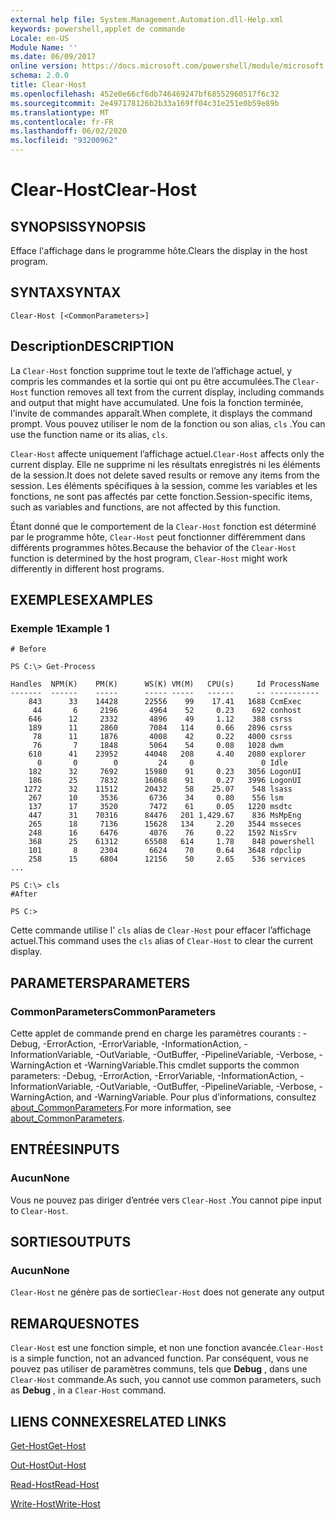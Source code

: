 ```yaml
---
external help file: System.Management.Automation.dll-Help.xml
keywords: powershell,applet de commande
Locale: en-US
Module Name: ''
ms.date: 06/09/2017
online version: https://docs.microsoft.com/powershell/module/microsoft.powershell.core/clear-host?view=powershell-7.1&WT.mc_id=ps-gethelp
schema: 2.0.0
title: Clear-Host
ms.openlocfilehash: 452e0e66cf6db746469247bf68552960517f6c32
ms.sourcegitcommit: 2e497178126b2b33a169ff04c31e251e0b59e89b
ms.translationtype: MT
ms.contentlocale: fr-FR
ms.lasthandoff: 06/02/2020
ms.locfileid: "93200962"
---
```

# <span data-ttu-id="f967f-103">Clear-Host</span><span class="sxs-lookup"><span data-stu-id="f967f-103">Clear-Host</span></span>

## <span data-ttu-id="f967f-104">SYNOPSIS</span><span class="sxs-lookup"><span data-stu-id="f967f-104">SYNOPSIS</span></span>

<span data-ttu-id="f967f-105">Efface l'affichage dans le programme hôte.</span><span class="sxs-lookup"><span data-stu-id="f967f-105">Clears the display in the host program.</span></span>

## <span data-ttu-id="f967f-106">SYNTAX</span><span class="sxs-lookup"><span data-stu-id="f967f-106">SYNTAX</span></span>

```
Clear-Host [<CommonParameters>]
```

## <span data-ttu-id="f967f-107">Description</span><span class="sxs-lookup"><span data-stu-id="f967f-107">DESCRIPTION</span></span>

<span data-ttu-id="f967f-108">La `Clear-Host` fonction supprime tout le texte de l’affichage actuel, y compris les commandes et la sortie qui ont pu être accumulées.</span><span class="sxs-lookup"><span data-stu-id="f967f-108">The `Clear-Host` function removes all text from the current display, including commands and output that might have accumulated.</span></span> <span data-ttu-id="f967f-109">Une fois la fonction terminée, l'invite de commandes apparaît.</span><span class="sxs-lookup"><span data-stu-id="f967f-109">When complete, it displays the command prompt.</span></span> <span data-ttu-id="f967f-110">Vous pouvez utiliser le nom de la fonction ou son alias, `cls` .</span><span class="sxs-lookup"><span data-stu-id="f967f-110">You can use the function name or its alias, `cls`.</span></span>

<span data-ttu-id="f967f-111">`Clear-Host` affecte uniquement l’affichage actuel.</span><span class="sxs-lookup"><span data-stu-id="f967f-111">`Clear-Host` affects only the current display.</span></span> <span data-ttu-id="f967f-112">Elle ne supprime ni les résultats enregistrés ni les éléments de la session.</span><span class="sxs-lookup"><span data-stu-id="f967f-112">It does not delete saved results or remove any items from the session.</span></span> <span data-ttu-id="f967f-113">Les éléments spécifiques à la session, comme les variables et les fonctions, ne sont pas affectés par cette fonction.</span><span class="sxs-lookup"><span data-stu-id="f967f-113">Session-specific items, such as variables and functions, are not affected by this function.</span></span>

<span data-ttu-id="f967f-114">Étant donné que le comportement de la `Clear-Host` fonction est déterminé par le programme hôte, `Clear-Host` peut fonctionner différemment dans différents programmes hôtes.</span><span class="sxs-lookup"><span data-stu-id="f967f-114">Because the behavior of the `Clear-Host` function is determined by the host program, `Clear-Host` might work differently in different host programs.</span></span>

## <span data-ttu-id="f967f-115">EXEMPLES</span><span class="sxs-lookup"><span data-stu-id="f967f-115">EXAMPLES</span></span>

### <span data-ttu-id="f967f-116">Exemple 1</span><span class="sxs-lookup"><span data-stu-id="f967f-116">Example 1</span></span>

```
# Before

PS C:\> Get-Process

Handles  NPM(K)    PM(K)      WS(K) VM(M)   CPU(s)     Id ProcessName
-------  ------    -----      ----- -----   ------     -- -----------
    843      33    14428      22556    99    17.41   1688 CcmExec
     44       6     2196       4964    52     0.23    692 conhost
    646      12     2332       4896    49     1.12    388 csrss
    189      11     2860       7084   114     0.66   2896 csrss
     78      11     1876       4008    42     0.22   4000 csrss
     76       7     1848       5064    54     0.08   1028 dwm
    610      41    23952      44048   208     4.40   2080 explorer
      0       0        0         24     0               0 Idle
    182      32     7692      15980    91     0.23   3056 LogonUI
    186      25     7832      16068    91     0.27   3996 LogonUI
   1272      32    11512      20432    58    25.07    548 lsass
    267      10     3536       6736    34     0.80    556 lsm
    137      17     3520       7472    61     0.05   1220 msdtc
    447      31    70316      84476   201 1,429.67    836 MsMpEng
    265      18     7136      15628   134     2.20   3544 msseces
    248      16     6476       4076    76     0.22   1592 NisSrv
    368      25    61312      65508   614     1.78    848 powershell
    101       8     2304       6624    70     0.64   3648 rdpclip
    258      15     6804      12156    50     2.65    536 services
...

PS C:\> cls
#After

PS C:>
```

<span data-ttu-id="f967f-117">Cette commande utilise l' `cls` alias de `Clear-Host` pour effacer l’affichage actuel.</span><span class="sxs-lookup"><span data-stu-id="f967f-117">This command uses the `cls` alias of `Clear-Host` to clear the current display.</span></span>

## <span data-ttu-id="f967f-118">PARAMETERS</span><span class="sxs-lookup"><span data-stu-id="f967f-118">PARAMETERS</span></span>

### <span data-ttu-id="f967f-119">CommonParameters</span><span class="sxs-lookup"><span data-stu-id="f967f-119">CommonParameters</span></span>
<span data-ttu-id="f967f-120">Cette applet de commande prend en charge les paramètres courants : -Debug, -ErrorAction, -ErrorVariable, -InformationAction, -InformationVariable, -OutVariable, -OutBuffer, -PipelineVariable, -Verbose, -WarningAction et -WarningVariable.</span><span class="sxs-lookup"><span data-stu-id="f967f-120">This cmdlet supports the common parameters: -Debug, -ErrorAction, -ErrorVariable, -InformationAction, -InformationVariable, -OutVariable, -OutBuffer, -PipelineVariable, -Verbose, -WarningAction, and -WarningVariable.</span></span> <span data-ttu-id="f967f-121">Pour plus d’informations, consultez [about_CommonParameters](https://go.microsoft.com/fwlink/?LinkID=113216).</span><span class="sxs-lookup"><span data-stu-id="f967f-121">For more information, see [about_CommonParameters](https://go.microsoft.com/fwlink/?LinkID=113216).</span></span>

## <span data-ttu-id="f967f-122">ENTRÉES</span><span class="sxs-lookup"><span data-stu-id="f967f-122">INPUTS</span></span>

### <span data-ttu-id="f967f-123">Aucun</span><span class="sxs-lookup"><span data-stu-id="f967f-123">None</span></span>

<span data-ttu-id="f967f-124">Vous ne pouvez pas diriger d’entrée vers `Clear-Host` .</span><span class="sxs-lookup"><span data-stu-id="f967f-124">You cannot pipe input to `Clear-Host`.</span></span>

## <span data-ttu-id="f967f-125">SORTIES</span><span class="sxs-lookup"><span data-stu-id="f967f-125">OUTPUTS</span></span>

### <span data-ttu-id="f967f-126">Aucun</span><span class="sxs-lookup"><span data-stu-id="f967f-126">None</span></span>

<span data-ttu-id="f967f-127">`Clear-Host` ne génère pas de sortie</span><span class="sxs-lookup"><span data-stu-id="f967f-127">`Clear-Host` does not generate any output</span></span>

## <span data-ttu-id="f967f-128">REMARQUES</span><span class="sxs-lookup"><span data-stu-id="f967f-128">NOTES</span></span>

<span data-ttu-id="f967f-129">`Clear-Host` est une fonction simple, et non une fonction avancée.</span><span class="sxs-lookup"><span data-stu-id="f967f-129">`Clear-Host` is a simple function, not an advanced function.</span></span> <span data-ttu-id="f967f-130">Par conséquent, vous ne pouvez pas utiliser de paramètres communs, tels que **Debug** , dans une `Clear-Host` commande.</span><span class="sxs-lookup"><span data-stu-id="f967f-130">As such, you cannot use common parameters, such as **Debug** , in a `Clear-Host` command.</span></span>

## <span data-ttu-id="f967f-131">LIENS CONNEXES</span><span class="sxs-lookup"><span data-stu-id="f967f-131">RELATED LINKS</span></span>

[<span data-ttu-id="f967f-132">Get-Host</span><span class="sxs-lookup"><span data-stu-id="f967f-132">Get-Host</span></span>](../Microsoft.PowerShell.Utility/Get-Host.md)

[<span data-ttu-id="f967f-133">Out-Host</span><span class="sxs-lookup"><span data-stu-id="f967f-133">Out-Host</span></span>](Out-Host.md)

[<span data-ttu-id="f967f-134">Read-Host</span><span class="sxs-lookup"><span data-stu-id="f967f-134">Read-Host</span></span>](../Microsoft.PowerShell.Utility/Read-Host.md)

[<span data-ttu-id="f967f-135">Write-Host</span><span class="sxs-lookup"><span data-stu-id="f967f-135">Write-Host</span></span>](../Microsoft.PowerShell.Utility/Write-Host.md)

